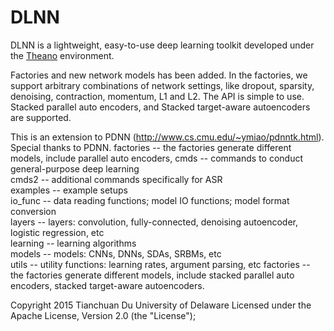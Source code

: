 DLNN
====

DLNN is a lightweight, easy-to-use deep learning toolkit developed under the [Theano](http://deeplearning.net/software/theano) environment. 

Factories and new network models has been added. In the factories, we support arbitrary combinations of network settings, like dropout, sparsity, denoising, contraction, momentum, L1 and L2. The API is simple to use. Stacked parallel auto encoders, and Stacked target-aware autoencoders are supported.

This is an extension to PDNN (http://www.cs.cmu.edu/~ymiao/pdnntk.html). Special thanks to PDNN.
factories -- the factories generate different models, include parallel auto encoders,
cmds     -- commands to conduct general-purpose deep learning  
cmds2    -- additional commands specifically for ASR  
examples -- example setups  
io_func  -- data reading functions; model IO functions; model format conversion  
layers   -- layers: convolution, fully-connected, denoising autoencoder, logistic regression, etc  
learning -- learning algorithms  
models   -- models: CNNs, DNNs, SDAs, SRBMs, etc  
utils    -- utility functions: learning rates, argument parsing, etc
factories -- the factories generate different models, include stacked parallel auto encoders, stacked target-aware autoencoders.

Copyright 2015    Tianchuan Du    University of Delaware
Licensed under the Apache License, Version 2.0 (the "License");

